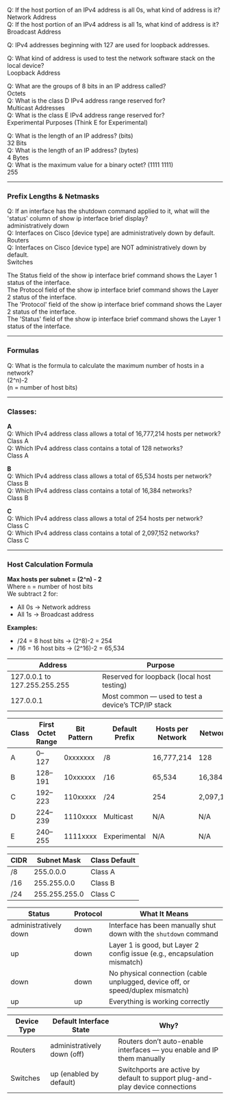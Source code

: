 Q: If the host portion of an IPv4 address is all 0s, what kind of address is it?  
Network Address  
Q: If the host portion of an IPv4 address is all 1s, what kind of address is it?  
Broadcast Address  

Q: IPv4 addresses beginning with 127 are used for loopback addresses.  

Q: What kind of address is used to test the network software stack on the local device?  
Loopback Address  

Q: What are the groups of 8 bits in an IP address called?  
Octets  
Q: What is the class D IPv4 address range reserved for?  
Multicast Addresses  
Q: What is the class E IPv4 address range reserved for?  
Experimental Purposes (Think E for Experimental)  

Q: What is the length of an IP address? (bits)  
32 Bits  
Q: What is the length of an IP address? (bytes)  
4 Bytes  
Q: What is the maximum value for a binary octet? (1111 1111)  
255  

---

### Prefix Lengths & Netmasks

Q: If an interface has the shutdown command applied to it, what will the 'status' column of show ip interface brief display?  
administratively down  
Q: Interfaces on Cisco [device type] are administratively down by default.  
Routers  
Q: Interfaces on Cisco [device type] are NOT administratively down by default.  
Switches  

The Status field of the show ip interface brief command shows the Layer 1 status of the interface.  
The Protocol field of the show ip interface brief command shows the Layer 2 status of the interface.  
The 'Protocol' field of the show ip interface brief command shows the Layer 2 status of the interface.  
The 'Status' field of the show ip interface brief command shows the Layer 1 status of the interface.  

---

### Formulas

Q: What is the formula to calculate the maximum number of hosts in a network?  
(2^n)-2  
(n = number of host bits)  

---

### Classes:

**A**  
Q: Which IPv4 address class allows a total of 16,777,214 hosts per network?  
Class A  
Q: Which IPv4 address class contains a total of 128 networks?  
Class A  

**B**  
Q: Which IPv4 address class allows a total of 65,534 hosts per network?  
Class B  
Q: Which IPv4 address class contains a total of 16,384 networks?  
Class B  

**C**  
Q: Which IPv4 address class allows a total of 254 hosts per network?  
Class C  
Q: Which IPv4 address class contains a total of 2,097,152 networks?  
Class C  

---

### Host Calculation Formula

**Max hosts per subnet = (2^n) - 2**  
Where `n` = number of host bits  
We subtract 2 for:  
- All 0s → Network address  
- All 1s → Broadcast address  

**Examples:**  
- /24 = 8 host bits → (2^8)-2 = 254  
- /16 = 16 host bits → (2^16)-2 = 65,534  

| **Address**                        | **Purpose**                              |
|-----------------------------------|------------------------------------------|
| 127.0.0.1 to 127.255.255.255      | Reserved for loopback (local host testing) |
| 127.0.0.1                         | Most common — used to test a device’s TCP/IP stack |

| **Class** | **First Octet Range** | **Bit Pattern** | **Default Prefix** | **Hosts per Network** | **Networks**  |
|-----------|------------------------|------------------|---------------------|------------------------|----------------|
| A         | 0–127                  | 0xxxxxxx         | /8                  | 16,777,214             | 128            |
| B         | 128–191                | 10xxxxxx         | /16                 | 65,534                 | 16,384         |
| C         | 192–223                | 110xxxxx         | /24                 | 254                    | 2,097,152      |
| D         | 224–239                | 1110xxxx         | Multicast           | N/A                    | N/A            |
| E         | 240–255                | 1111xxxx         | Experimental        | N/A                    | N/A            |

| **CIDR** | **Subnet Mask**   | **Class Default** |
|----------|-------------------|-------------------|
| /8       | 255.0.0.0         | Class A           |
| /16      | 255.255.0.0       | Class B           |
| /24      | 255.255.255.0     | Class C           |

| **Status**           | **Protocol** | **What It Means**                                                                 |
|----------------------|--------------|----------------------------------------------------------------------------------|
| administratively down| down         | Interface has been manually shut down with the `shutdown` command               |
| up                   | down         | Layer 1 is good, but Layer 2 config issue (e.g., encapsulation mismatch)        |
| down                 | down         | No physical connection (cable unplugged, device off, or speed/duplex mismatch)  |
| up                   | up           | Everything is working correctly                                                  |

| **Device Type** | **Default Interface State**      | **Why?**                                                                 |
|------------------|----------------------------------|-------------------------------------------------------------------------|
| Routers          | administratively down (off)      | Routers don’t auto-enable interfaces — you enable and IP them manually |
| Switches         | up (enabled by default)          | Switchports are active by default to support plug-and-play device connections |
